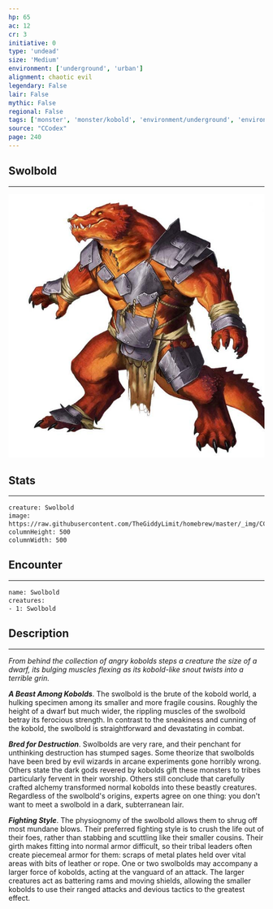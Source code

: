 ```yaml
---
hp: 65
ac: 12
cr: 3
initiative: 0
type: 'undead'    
size: 'Medium'
environment: ['underground', 'urban']
alignment: chaotic evil
legendary: False
lair: False
mythic: False
regional: False
tags: ['monster', 'monster/kobold', 'environment/underground', 'environment/urban']
source: "CCodex"
page: 240
---
```


## Swolbold
---

![|600](https://raw.githubusercontent.com/TheGiddyLimit/homebrew/master/_img/CCodex/swolbold.jpg)

## Stats
---

```statblock
creature: Swolbold
image: https://raw.githubusercontent.com/TheGiddyLimit/homebrew/master/_img/CCodex/swolbold_token.png
columnHeight: 500
columnWidth: 500
```

## Encounter
---

```encounter-table
name: Swolbold
creatures:
- 1: Swolbold
```

## Description
---
_From behind the collection of angry kobolds steps a creature the size of a dwarf, its bulging muscles flexing as its kobold-like snout twists into a terrible grin._

**_A Beast Among Kobolds_**. The swolbold is the brute of the kobold world, a hulking specimen among its smaller and more fragile cousins. Roughly the height of a dwarf but much wider, the rippling muscles of the swolbold betray its ferocious strength. In contrast to the sneakiness and cunning of the kobold, the swolbold is straightforward and devastating in combat.

**_Bred for Destruction_**. Swolbolds are very rare, and their penchant for unthinking destruction has stumped sages. Some theorize that swolbolds have been bred by evil wizards in arcane experiments gone horribly wrong. Others state the dark gods revered by kobolds gift these monsters to tribes particularly fervent in their worship. Others still conclude that carefully crafted alchemy transformed normal kobolds into these beastly creatures. Regardless of the swolbold's origins, experts agree on one thing: you don't want to meet a swolbold in a dark, subterranean lair.

**_Fighting Style_**. The physiognomy of the swolbold allows them to shrug off most mundane blows. Their preferred fighting style is to crush the life out of their foes, rather than stabbing and scuttling like their smaller cousins. Their girth makes fitting into normal armor difficult, so their tribal leaders often create piecemeal armor for them: scraps of metal plates held over vital areas with bits of leather or rope.
One or two swolbolds may accompany a larger force of kobolds, acting at the vanguard of an attack. The larger creatures act as battering rams and moving shields, allowing the smaller kobolds to use their ranged attacks and devious tactics to the greatest effect.






